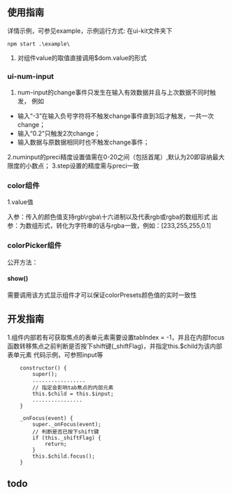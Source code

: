 ## 使用指南

详情示例，可参见example，示例运行方式: 在ui-kit文件夹下
```
npm start .\example\
```

1. 对组件value的取值直接调用$dom.value的形式
### ui-num-input
1. num-input的change事件只发生在输入有效数据并且与上次数据不同时触发，
例如
- 输入“-3”在输入负号字符将不触发change事件直到3后才触发，一共一次change；
- 输入“0.2”只触发2次change；
- 输入数据与原数据相同时也不触发change事件；

2.numinput的preci精度设置值需在0-20之间（包括首尾）,默认为20即容纳最大限度的小数点；
3.step设置的精度需与preci一致
### color组件
1.value值

入参：传入的颜色值支持rgb\rgba\十六进制以及代表rgb或rgba的数组形式
出参：为数组形式，转化为字符串的话与rgba一致，例如：[233,255,255,0.1]

### colorPicker组件

公开方法：
#### show()
需要调用该方式显示组件才可以保证colorPresets颜色值的实时一致性

## 开发指南


1.组件内部若有可获取焦点的表单元素需要设置tabIndex = -1，并且在内部focus函数转移焦点之前判断是否按下shift键(_shiftFlag)，并指定this.$child为该内部表单元素
代码示例，可参照input等

```
    constructor() {
        super();
        .................
        // 指定会影响tab焦点的内部元素
        this.$child = this.$input;
        ................
    }

    _onFocus(event) {
        super._onFocus(event);
        // 判断是否已按下shift键
        if (this._shiftFlag) {
            return;
        }
        this.$child.focus();
    }
```

## todo